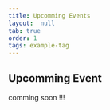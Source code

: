 ```yaml
---
title: Upcomming Events
layout:  null
tab: true
order: 1
tags: example-tag
---
```


## Upcomming Event

comming soon !!!
